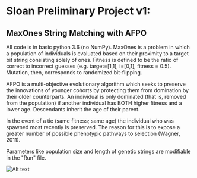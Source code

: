 # Sloan Preliminary Project v1: 
## MaxOnes String Matching with AFPO

All code is in basic python 3.6 (no NumPy). MaxOnes is a problem in which a
population of individuals is evaluated based on their proximity to a target
bit string consisting solely of ones. Fitness is defined to be the ratio of 
correct to incorrect guesses (e.g. target=[1,1], i=[0,1], fitness = 0.5).
Mutation, then, corresponds to randomized bit-flipping.

AFPO is a multi-objective evolutionary algorithm which seeks to preserve the
innovations of younger cohorts by protecting them from domination by their 
older counterparts. An individual is only dominated (that is, removed from
the population) if another individual has BOTH higher fitness and a lower age.
Descendants inherit the age of their parent.

In the event of a tie (same fitness; same age) the individual who was spawned 
most recently is preserved. The reason for this is to expose a greater number
of possible phenotypic pathways to selection (Wagner, 2011).

Parameters like population size and length of genetic strings are modifiable 
in the "Run" file.

![Alt text](/home/vesalius/Pictures/MaxOnes_Rainbow.png?raw=true "Rainbow Waterfall")
